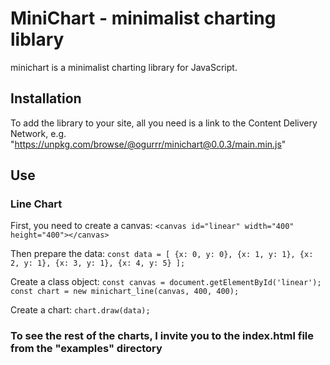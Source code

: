 # MiniChart - minimalist charting liblary
minichart is a minimalist charting library for JavaScript.

## Installation
To add the library to your site, all you need is a link to the Content Delivery Network, e.g. "https://unpkg.com/browse/@ogurrr/minichart@0.0.3/main.min.js"

## Use

### Line Chart

First, you need to create a canvas: ```<canvas id="linear" width="400" height="400"></canvas>```

Then prepare the data: ```
const data = [
{x: 0, y: 0},
{x: 1, y: 1},
{x: 2, y: 1},
{x: 3, y: 1},
{x: 4, y: 5}
]; ```

Create a class object: ```const canvas =
document.getElementById('linear');
const chart = new minichart_line(canvas, 400, 400);```

Create a chart: ```chart.draw(data);```

### To see the rest of the charts, I invite you to the index.html file from the "examples" directory